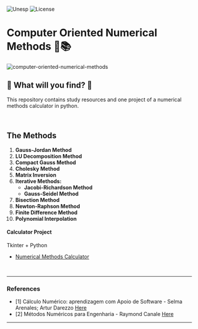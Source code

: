 ![Unesp](https://img.shields.io/badge/BCC-UNESP-Bauru.svg)
![License](https://img.shields.io/badge/Code%20License-MIT-blue.svg)
# Computer Oriented Numerical Methods :triangular_ruler::books:

![computer-oriented-numerical-methods](https://socialify.git.ci/luisbernardinello/computer-oriented-numerical-methods/image?font=Raleway&language=1&name=1&owner=1&pattern=Overlapping%20Hexagons&theme=Auto)

## :telescope: What will you find? :telescope:

This repository contains study resources and one project of a numerical methods calculator in python.

<br>


## The Methods

1. **Gauss-Jordan Method**
2. **LU Decomposition Method**
3. **Compact Gauss Method**
4. **Cholesky Method**
5. **Matrix Inversion**
6. **Iterative Methods:**
    - **Jacobi-Richardson Method**
    - **Gauss-Seidel Method**
7. **Bisection Method**
8. **Newton-Raphson Method**
9. **Finite Difference Method**
10. **Polynomial Interpolation**

#### Calculator Project

 Tkinter + Python

- [Numerical Methods Calculator](nm-calculator/app.py)
<br>


---

### References
- [1] Cálculo Numérico: aprendizagem com Apoio de Software - Selma Arenales; Artur Darezzo [Here](books/calculonumerico-selma.pdf)
- [2] Métodos Numéricos para Engenharia - Raymond Canale [Here](books/metodosnumericos-raymondcanale.pdf)



---
